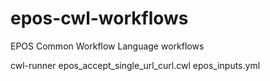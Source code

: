 # epos-cwl-workflows
EPOS Common Workflow Language workflows

cwl-runner epos_accept_single_url_curl.cwl epos_inputs.yml

